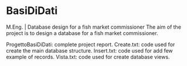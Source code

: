 # BasiDiDati
M.Eng. | Database design for a fish market commissioner
The aim of the project is to design a database for a fish market commissioner.

ProgettoBasiDiDati: complete project report.
Create.txt: code used for create the main database structure.
Insert.txt: code used for add few example of records.
Vista.txt: code used for create database views.
